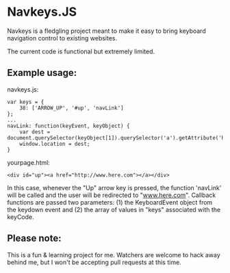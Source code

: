 Navkeys.JS
==========

Navkeys is a fledgling project meant to make it easy to bring
keyboard navigation control to existing websites. 

The current code is functional but extremely limited. 

Example usage:
--------------

navkeys.js:
``` 
var keys = {
	38: ['ARROW_UP', '#up', 'navLink']
};
...
navLink: function(keyEvent, keyObject) {
	var dest = document.querySelector(keyObject[1]).querySelector('a').getAttribute('href');
	window.location = dest;
}
```

yourpage.html:
```
<div id="up"><a href="http://www.here.com"></a></div>
```

In this case, whenever the "Up" arrow key is pressed, the function 'navLink' will be called and the user will be redirected to "www.here.com".
Callback functions are passed two parameters: (1) the KeyboardEvent object from the keydown event and (2) the array of values in "keys" associated with the keyCode.

Please note:
------------

This is a fun & learning project for me.
Watchers are welcome to hack away behind me, but I won't be accepting pull requests at this time.
 

